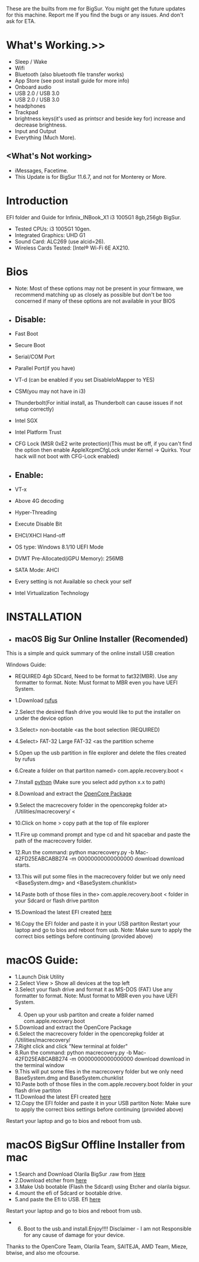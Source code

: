 These are the builts from me for BigSur.  You might get the future updates for this machine.
Report me If you find the bugs or any issues. And don't ask for ETA.

# What's Working.>>
- Sleep / Wake
- Wifi
- Bluetooth (also bluetooth file transfer works)
- App Store (see post install guide for more info)
- Onboard audio
- USB 2.0 / USB 3.0
- USB 2.0 / USB 3.0
- headphones
- Trackpad
- brightness keys(it's used as printscr and beside key for) increase and decrease brightness.
- Input and Output
- Everything (Much More).

## <What's Not working>
* iMessages, Facetime.
* This Update is for BigSur 11.6.7, and not for Monterey or More.

# Introduction
EFI folder and Guide for Infinix_INBook_X1 i3 1005G1 8gb,256gb BigSur.

- Tested CPUs: i3 1005G1 10gen.
- Integrated Graphics: UHD G1
- Sound Card: ALC269 (use alcid=26).
- Wireless Cards Tested: [Intel® Wi-Fi 6E AX210.

# Bios
- Note: Most of these options may not be present in your firmware, we recommend matching up as closely as possible but don't be too concerned if many of these options are not available in your BIOS
- ## Disable:
- Fast Boot
- Secure Boot
- Serial/COM Port
- Parallel Port(if you have)
- VT-d (can be enabled if you set DisableIoMapper to YES)
- CSM(you may not have in i3)
- Thunderbolt(For initial install, as Thunderbolt can cause issues if not setup correctly)
- Intel SGX
- Intel Platform Trust
- CFG Lock (MSR 0xE2 write protection)(This must be off, if you can't find the option then enable AppleXcpmCfgLock under Kernel -> Quirks. Your hack will not boot with CFG-Lock enabled)

- ## Enable:
- VT-x
- Above 4G decoding
- Hyper-Threading
- Execute Disable Bit
- EHCI/XHCI Hand-off
- OS type: Windows 8.1/10 UEFI Mode
- DVMT Pre-Allocated(iGPU Memory): 256MB
- SATA Mode: AHCI
- Every setting is not Available so check your self
- Intel Virtualization Technology

# INSTALLATION
- ## macOS Big Sur Online Installer (Recomended)
This is a simple and quick summary of the online install USB creation

Windows Guide:
 - REQUIRED 4gb SDcard, Need to be format to fat32(MBR). Use any formatter to format.
 Note: Must format to MBR even you have UEFI System.

- 1.Download [rufus](https://rufus.ie/en/)
- 2.Select the desired flash drive you would like to put the installer on under the device option
- 3.Select> non-bootable <as the boot selection (REQUIRED)
- 4.Select> FAT-32 <or> Large FAT-32 <as the partition scheme
- 5.Open up the usb partition in file explorer and delete the files created by rufus
- 6.Create a folder on that partiton named> com.apple.recovery.boot <
- 7.Install [python](https://www.python.org/downloads/) (Make sure you select add python x.x to path)
- 8.Download and extract the [OpenCore Package](https://github.com/acidanthera/OpenCorePkg/releases)
- 9.Select the macrecovery folder in the opencorepkg folder at>  /Utilities/macrecovery/ <
- 10.Click on home > copy path at the top of file explorer
- 11.Fire up command prompt and type cd and hit spacebar and paste the path of the macrecovery folder.
- 12.Run the command:
 python macrecovery.py -b Mac-42FD25EABCABB274 -m 00000000000000000 download 
 download starts.
- 13.This will put some files in the macrecovery folder but we only need <BaseSystem.dmg> and <BaseSystem.chunklist>
- 14.Paste both of those files in the> com.apple.recovery.boot < folder in your Sdcard or flash drive partiton
- 15.Download the latest EFI created [here](https://github.com/devboloji/Infinix_INBook_X1_XL11_i3-Hackintosh-Guide-Opencore/releases)
- 16.Copy the EFI folder and paste it in your USB partiton
Restart your laptop and go to bios and reboot from usb.
Note: Make sure to apply the correct bios settings before continuing (provided above)

# macOS Guide:
                                                                       
- 1.Launch Disk Utility
- 2.Select View > Show all devices at the top left
- 3.Select your flash drive and format it as MS-DOS (FAT) Use any formatter to format.
 Note: Must format to MBR even you have UEFI System.
- 4. Open up your usb partiton and create a folder named com.apple.recovery.boot
- 5.Download and extract the OpenCore Package
- 6.Select the macrecovery folder in the opencorepkg folder at /Utilities/macrecovery/
- 7.Right click and click "New terminal at folder"
- 8.Run the command:
 python macrecovery.py -b Mac-42FD25EABCABB274 -m 00000000000000000 download
 download in the terminal window
- 9.This will put some files in the macrecovery folder but we only need BaseSystem.dmg and BaseSystem.chunklist
- 10.Paste both of those files in the com.apple.recovery.boot folder in your flash drive partiton
- 11.Download the latest EFI created [here](https://github.com/devboloji/Infinix_INBook_X1_XL11_i3-Hackintosh-Guide-Opencore/releases)
- 12.Copy the EFI folder and paste it in your USB partiton
Note: Make sure to apply the correct bios settings before continuing (provided above)

Restart your laptop and go to bios and reboot from usb.

 # macOS BigSur Offline Installer from mac
- 1.Search and Download Olarila BigSur .raw from [Here](https://www.olarila.com/topic/6278-hackintosh-and-macintosh-olarila-vanilla-images-macos/)
- 2.Download etcher from [here](https://www.balena.io/etcher/)
- 3.Make Usb bootable (Flash the Sdcard) using Etcher and olarila bigsur.
- 4.mount the efi of Sdcard or bootable drive.
- 5.and paste the Efi to USB. Efi [here](https://github.com/devboloji/Infinix_INBook_X1_XL11_i3-Hackintosh-Guide-Opencore/releases)

Restart your laptop and go to bios and reboot from usb.
- 6. Boot to the usb.and install.Enjoy!!!!
Disclaimer - I am not Responsible for any cause of damage for your device.
                                                                       
Thanks to the OpenCore Team, Olarila Team, SAITEJA, AMD Team, Mieze, btwise, and also me ofcourse.

